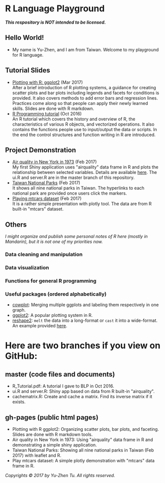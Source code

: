 # R Language Playground
__*This respository is NOT intended to be licensed.*__

## Hello World!
* My name is Yu-Zhen, and I am from Taiwan. Welcome to my playground for R language.

## Tutorial Slides
* <a href="https://corytu.github.io/R_Language_Playground/Plotting_with_R_ggplot2.html">Plotting with R: ggplot2</a> (Mar 2017)<br>
After a brief introduction of R plotting systems, a guidance for creating scatter plots and bar plots including legends and facets for conditions is provided. It also covers methods to add error bars and regression lines. Practices come along so that people can apply their newly learned skills. Slides are done with R markdown.
* <a href="https://github.com/corytu/R_Language_Playground/blob/master/R_Tutorial_20161012_BLP.pdf">R Programming tutorial</a> (Oct 2016)<br>
An R tutorial which covers the history and overview of R, the characteristics of various R objects, and vectorized operations. It also contains the functions people use to input/output the data or scripts. In the end the control structures and function writing in R are introduced.

## Project Demonstration
* <a href="https://corytu.shinyapps.io/airquality/">Air quality in New York in 1973</a> (Feb 2017)<br>
My first Shiny application uses "airquality" data frame in R and plots the relationship between selected variables. Details are available <a href="https://corytu.github.io/R_Language_Playground/Air_Quality_in_New_York_in_1973.html">here</a>. The ui.R and server.R are in the master branch of this repository.
* <a href="https://corytu.github.io/R_Language_Playground/Taiwan_National_Parks.html">Taiwan National Parks</a> (Feb 2017)<br>
It shows all nine national parks in Taiwan. The hyperlinks to each national park are provided once users click the markers.
* <a href="https://corytu.github.io/R_Language_Playground/play_mtcars_dataset.html">Playing mtcars dataset</a> (Feb 2017)<br>
It is a rather simple presentation with plotly tool. The data are from R built-in "mtcars" dataset.

## Others
*I might organize and publish some personal notes of R here (mostly in Mandarin), but it is not one of my priorities now.*
### Data cleaning and manipulation
### Data visualization
### Functions for general R programming
### Useful packages (ordered alphabetically)
* <a href="https://cran.r-project.org/web/packages/cowplot/vignettes/introduction.html">cowplot</a>: Merging multiple ggplots and labeling them respectively in one graph.
* <a href="http://ggplot2.org">ggplot2</a>: A popular plotting system in R.
* <a href="https://cran.r-project.org/package=reshape2">reshape2</a>: `melt` the data into a long-format or `cast` it into a wide-format. An example provided <a href="https://corytu.github.io/R_Language_Playground/reshape2_melt.html">here</a>.


# Here are two branches if you view on GitHub:
## master (code files and documents)
* R_Tutorial.pdf: A tutorial I gave to BLP in Oct 2016.
* ui.R and server.R: Shiny app based on data from R built-in "airquality".
* cachematrix.R: Create and cache a matrix. Find its inverse matrix if it exists.

## gh-pages (public html pages)
* Plotting with R ggplot2: Organizing scatter plots, bar plots, and faceting. Slides are done with R markdown tools.
* Air quality in New York in 1973: Using "airquality" data frame in R and demonstrating a simple shiny application.
* Taiwan National Parks: Showing all nine national parks in Taiwan (Feb 2017) with leaflet and R.
* Play mtcars dataset: A simple plotly demonstration with "mtcars" data frame in R.

*Copyrights &copy; 2017 by Yu-Zhen Tu. All rights reserved.*
